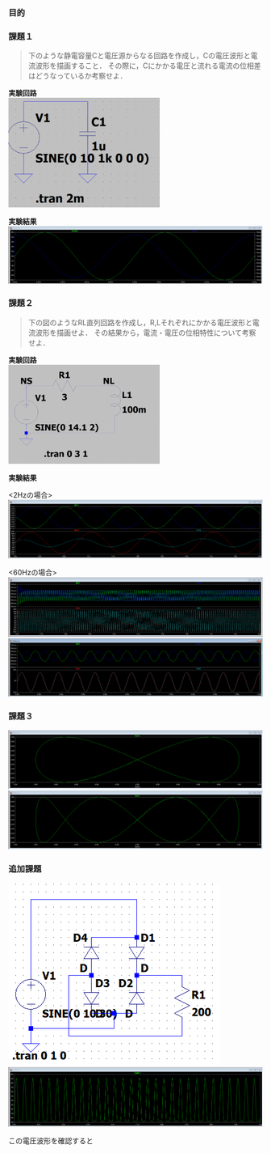 # 

### 目的

### 課題１
> 下のような静電容量Cと電圧源からなる回路を作成し，Cの電圧波形と電流波形を描画すること．
その際に，Cにかかる電圧と流れる電流の位相差はどうなっているか考察せよ．

**実験回路**  
<img src="image-9.png" width="300">  

**実験結果**  
![alt text](image-1.png)


### 課題２
> 下の図のようなRL直列回路を作成し，R,Lそれぞれにかかる電圧波形と電流波形を描画せよ．
その結果から，電流・電圧の位相特性について考察せよ．  

**実験回路**  
<img src="image-10.png" width="300">  

**実験結果**  

<2Hzの場合>
![2Hz](image.png)

<60Hzの場合>
![60Hz](image-2.png)
![拡大図](image-3.png)

### 課題３
![4 2](image-8.png)
![60 15](image-7.png)

### 追加課題
![alt text](image-5.png)
![alt text](image-6.png)

この電圧波形を確認すると